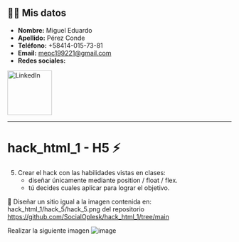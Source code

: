 ## 🧑‍💼 Mis datos
- **Nombre:** Miguel Eduardo
- **Apellido:** Pérez Conde
- **Teléfono:** +58414-015-73-81
- **Email:** mepc199221@gmail.com
- **Redes sociales:**
<a href="https://www.linkedin.com/in/ingmepc-97926815b/">
    <img src="https://upload.wikimedia.org/wikipedia/commons/0/01/LinkedIn_Logo.svg" alt="LinkedIn" width="100" />
</a>

<hr>

# hack_html_1 - H5 ⚡
 5. Crear el hack con las habilidades vistas en clases:
    - diseñar únicamente mediante position / float / flex.
    - tú decides cuales aplicar para lograr el objetivo.

🔔 Diseñar un sitio igual a la imagen contenida en: hack_html_1/hack_5/hack_5.png del repositorio https://github.com/SocialOplesk/hack_html_1/tree/main

Realizar la siguiente imagen
![image](https://github.com/user-attachments/assets/8cbecd76-359e-494e-9ad8-d3d4f51f3cdc)
